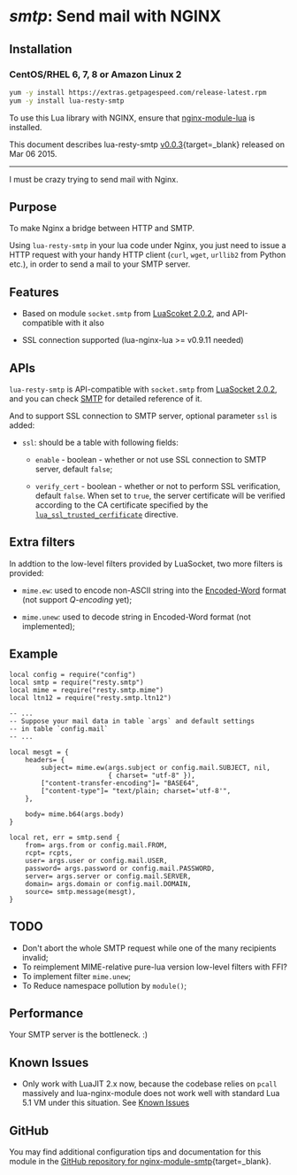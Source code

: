 # *smtp*: Send mail with NGINX


## Installation

### CentOS/RHEL 6, 7, 8 or Amazon Linux 2

```bash
yum -y install https://extras.getpagespeed.com/release-latest.rpm
yum -y install lua-resty-smtp
```


To use this Lua library with NGINX, ensure that [nginx-module-lua](../modules/lua.md) is installed.

This document describes lua-resty-smtp [v0.0.3](https://github.com/duhoobo/lua-resty-smtp/releases/tag/v0.0.3){target=_blank} 
released on Mar 06 2015.
    
<hr />

I must be crazy trying to send mail with Nginx. 



## Purpose

To make Nginx a bridge between HTTP and SMTP.

Using `lua-resty-smtp` in your lua code under Nginx, you just need to issue a 
HTTP request with your handy HTTP client (`curl`, `wget`, `urllib2` from Python
etc.), in order to send a mail to your SMTP server.



## Features

* Based on module `socket.smtp` from [LuaScoket 2.0.2](http://w3.impa.br/~diego/software/luasocket/home.html), 
and API-compatible with it also

* SSL connection supported (lua-nginx-lua >= v0.9.11 needed)



## APIs

`lua-resty-smtp` is API-compatible with `socket.smtp` from [LuaSocket 2.0.2](http://w3.impa.br/~diego/software/luasocket/home.html),
and you can check [SMTP](http://w3.impa.br/~diego/software/luasocket/smtp.html)
for detailed reference of it.


And to support SSL connection to SMTP server, optional parameter `ssl` is added:

* `ssl`: should be a table with following fields:

    * `enable` - boolean - whether or not use SSL connection to SMTP server,
    default `false`;

    * `verify_cert` - boolean - whether or not to perform SSL verification,
    default `false`. When set to `true`, the server certificate will be verified
    according to the CA certificate specified by the
    [`lua_ssl_trusted_cerfificate`](http://wiki.nginx.org/HttpLuaModule#lua_ssl_trusted_certificate)
    directive.



## Extra filters

In addtion to the low-level filters provided by LuaSocket, two more filters is
provided:

* `mime.ew`: used to encode non-ASCII string into the 
[Encoded-Word](http://en.wikipedia.org/wiki/MIME#Encoded-Word) format (not
support _Q-encoding_ yet);

* `mime.unew`: used to decode string in Encoded-Word format (not implemented);



## Example

    local config = require("config")
    local smtp = require("resty.smtp")
    local mime = require("resty.smtp.mime")
    local ltn12 = require("resty.smtp.ltn12")

    -- ...
    -- Suppose your mail data in table `args` and default settings 
    -- in table `config.mail`
    -- ...

    local mesgt = { 
        headers= {
            subject= mime.ew(args.subject or config.mail.SUBJECT, nil, 
                             { charset= "utf-8" }), 
            ["content-transfer-encoding"]= "BASE64",
            ["content-type"]= "text/plain; charset='utf-8'",
        },
    
        body= mime.b64(args.body)
    }   
    
    local ret, err = smtp.send {
        from= args.from or config.mail.FROM,
        rcpt= rcpts,
        user= args.user or config.mail.USER,
        password= args.password or config.mail.PASSWORD,
        server= args.server or config.mail.SERVER,
        domain= args.domain or config.mail.DOMAIN,
        source= smtp.message(mesgt),
    }   



## TODO

* Don't abort the whole SMTP request while one of the many recipients invalid;
* To reimplement MIME-relative pure-lua version low-level filters with FFI?
* To implement filter `mime.unew`;
* To Reduce namespace pollution by `module()`;



## Performance

Your SMTP server is the bottleneck. :)



## Known Issues

* Only work with LuaJIT 2.x now, because the codebase relies on `pcall`
  massively and lua-nginx-module does not work well with standard Lua 5.1 VM 
  under this situation. See [Known Issues](http://wiki.nginx.org/HttpLuaModule#Lua_Coroutine_Yielding.2FResuming)

## GitHub

You may find additional configuration tips and documentation for this module in the [GitHub repository for 
nginx-module-smtp](https://github.com/duhoobo/lua-resty-smtp){target=_blank}.